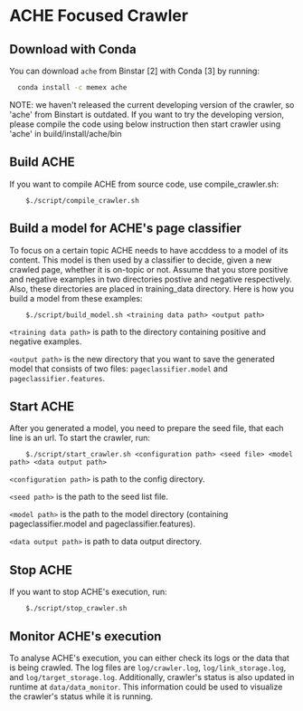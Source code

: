 ACHE Focused Crawler
============

Download with Conda
---------------------------------------------

You can download `ache` from Binstar [2] with Conda [3] by running:

```bash
  conda install -c memex ache
```
NOTE: we haven't released the current developing version of the crawler, so 'ache' from Binstart is outdated.
If you want to try the developing version, please compile the code using below instruction then start crawler using 'ache' in build/install/ache/bin

Build ACHE
--------------------------------------------
If you want to compile ACHE from source code, use compile_crawler.sh:

        $./script/compile_crawler.sh
  
  
Build a model for ACHE's page classifier
--------------------------------------------
To focus on a certain topic ACHE needs to have accddess to a model of its content. This model is then 
used by a classifier to decide, given a new crawled page, whether it is on-topic or not. Assume that you store positive and negative examples in two directories postive and negative respectively. Also, these directories are placed in training_data directory. Here is how you build a model from these examples:
    
        $./script/build_model.sh <training data path> <output path>

`<training data path>` is path to the directory containing positive and negative examples.

`<output path>` is the new directory that you want to save the generated model that consists of two files: `pageclassifier.model` and `pageclassifier.features`. 
  

Start ACHE
--------------------------------------------
After you generated a model, you need to prepare the seed file, that each line is an url. To start the crawler, run:

        $./script/start_crawler.sh <configuration path> <seed file> <model path> <data output path>


`<configuration path>` is path to the config directory.

`<seed path>` is the path to the seed list file.

`<model path>` is the path to the model directory (containing pageclassifier.model and pageclassifier.features).

`<data output path>` is path to data output directory.

Stop ACHE
--------------------------------------------
If you want to stop ACHE's execution, run:

        $./script/stop_crawler.sh
        

Monitor ACHE's execution
---------------------------
To analyse ACHE's execution, you can either check its logs or the data that is being crawled. 
The log files are `log/crawler.log`, `log/link_storage.log`, and `log/target_storage.log`. 
Additionally, crawler's status is also updated in runtime at `data/data_monitor`. This information
could be used to visualize the crawler's status while it is running.

